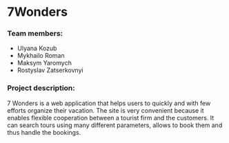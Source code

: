 # 7Wonders

### Team members:
- Ulyana Kozub
- Mykhailo Roman
- Maksym Yaromych
- Rostyslav Zatserkovnyi

### Project description:
7 Wonders is a web application that helps users to quickly and with few efforts organize their vacation.
The site is very convenient because it enables flexible cooperation between a tourist firm and the customers. It can search tours using many different parameters, allows to book them and thus handle the bookings.

